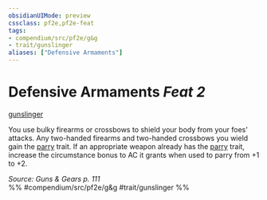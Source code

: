 ```yaml
---
obsidianUIMode: preview
cssclass: pf2e,pf2e-feat
tags:
- compendium/src/pf2e/g&g
- trait/gunslinger
aliases: ["Defensive Armaments"]
---
```

# Defensive Armaments  *Feat 2*  
[gunslinger](rules/traits/gunslinger-g-g.md "Gunslinger Class Trait")  


You use bulky firearms or crossbows to shield your body from your foes' attacks. Any two-handed firearms and two-handed crossbows you wield gain the [parry](rules/traits/parry.md "Parry Weapon Trait") trait. If an appropriate weapon already has the [parry](rules/traits/parry.md "Parry Weapon Trait") trait, increase the circumstance bonus to AC it grants when used to parry from +1 to +2.

*Source: Guns & Gears p. 111*  
%% #compendium/src/pf2e/g&g #trait/gunslinger %%